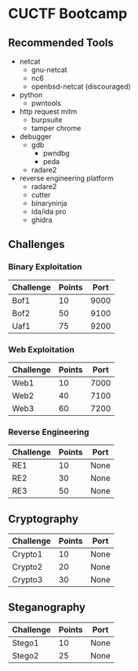 # CUCTF Bootcamp

## Recommended Tools

* netcat
	* gnu-netcat
	* nc6
	* openbsd-netcat (discouraged)
* python
	* pwntools
* http request mitm
	* burpsuite
	* tamper chrome
* debugger
	* gdb
		* pwndbg
		* peda
	* radare2
* reverse engineering platform
	* radare2
    * cutter
	* binaryninja
	* ida/ida pro
	* ghidra

## Challenges

### Binary Exploitation

| Challenge           | Points | Port |
| --------------------| ------ | ---- |
| Bof1                |  10    | 9000 |
| Bof2                |  50    | 9100 |
| Uaf1                |  75    | 9200 |

### Web Exploitation

| Challenge           | Points | Port |
| --------------------| ------ | ---- |
| Web1                |  10    | 7000 |
| Web2                |  40    | 7100 |
| Web3                |  60    | 7200 |

### Reverse Engineering

| Challenge           | Points | Port |
| --------------------| ------ | ---- |
| RE1                 |  10    | None |
| RE2                 |  30    | None |
| RE3                 |  50    | None |

## Cryptography

| Challenge           | Points | Port |
| --------------------| ------ | ---- |
| Crypto1             |  10    | None |
| Crypto2             |  20    | None |
| Crypto3             |  30    | None |

## Steganography

| Challenge           | Points | Port |
| --------------------| ------ | ---- |
| Stego1              |  10    | None |
| Stego2              |  25    | None |
